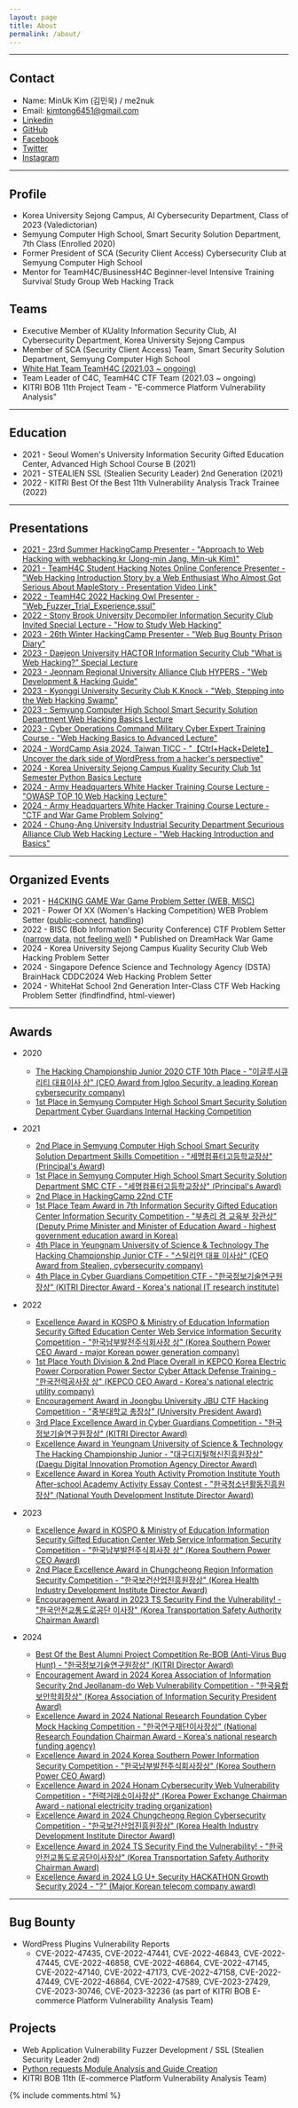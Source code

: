 ```yaml
---
layout: page
title: About
permalink: /about/
---
```


* * *

## Contact

  * Name: MinUk Kim (김민욱) / me2nuk
  * Email: kimtong6451@gmail.com
  * [Linkedin](https://www.linkedin.com/in/minuk-kim-b570a91ba/)
  * [GitHub](https://github.com/me2nuk)
  * [Facebook](https://www.facebook.com/me2nuk)
  * [Twitter](https://twitter.com/@me2nuk)
  * [Instagram](https://instagram.com/kimtong6451)
    
* * *

## Profile

 * Korea University Sejong Campus, AI Cybersecurity Department, Class of 2023 (Valedictorian)
 * Semyung Computer High School, Smart Security Solution Department, 7th Class (Enrolled 2020)
 * Former President of SCA (Security Client Access) Cybersecurity Club at Semyung Computer High School
 * Mentor for TeamH4C/BusinessH4C Beginner-level Intensive Training Survival Study Group Web Hacking Track

## Teams

 * Executive Member of KUality Information Security Club, AI Cybersecurity Department, Korea University Sejong Campus
 * Member of SCA (Security Client Access) Team, Smart Security Solution Department, Semyung Computer High School
 * [White Hat Team TeamH4C (2021.03 ~ ongoing)](https://teamh4c.com)
 * Team Leader of C4C, TeamH4C CTF Team (2021.03 ~ ongoing)
 * KITRI BOB 11th Project Team - "E-commerce Platform Vulnerability Analysis"

---

## Education

 * 2021 - Seoul Women's University Information Security Gifted Education Center, Advanced High School Course B (2021)
 * 2021 - STEALIEN SSL (Stealien Security Leader) 2nd Generation (2021)
 * 2022 - KITRI Best Of the Best 11th Vulnerability Analysis Track Trainee (2022)

---

## Presentations

 * [2021 - 23rd Summer HackingCamp Presenter - "Approach to Web Hacking with webhacking.kr (Jong-min Jang, Min-uk Kim)"](http://hackingcamp.org/)
 * [2021 - TeamH4C Student Hacking Notes Online Conference Presenter - "Web Hacking Introduction Story by a Web Enthusiast Who Almost Got Serious About MapleStory - Presentation Video Link"](https://youtu.be/FXrE4cI_oW8)
 * [2022 - TeamH4C 2022 Hacking Owl Presenter - "Web_Fuzzer_Trial_Experience.ssul"](https://www.youtube.com/watch?v=RgidYMxFfkw)
 * [2022 - Stony Brook University Decompiler Information Security Club Invited Special Lecture - "How to Study Web Hacking"]()
 * [2023 - 26th Winter HackingCamp Presenter - "Web Bug Bounty Prison Diary"](https://www.facebook.com/h4ckingc4mp/posts/613701180565092)
 * [2023 - Daejeon University HACTOR Information Security Club "What is Web Hacking?" Special Lecture]()
 * [2023 - Jeonnam Regional University Alliance Club HYPERS - "Web Development & Hacking Guide"]()
 * [2023 - Kyonggi University Security Club K.Knock - "Web, Stepping into the Web Hacking Swamp"]()
 * [2023 - Semyung Computer High School Smart Security Solution Department Web Hacking Basics Lecture]()
 * [2023 - Cyber Operations Command Military Cyber Expert Training Course - "Web Hacking Basics to Advanced Lecture"]()
 * [2024 - WordCamp Asia 2024, Taiwan TICC - "【Ctrl+Hack+Delete】 Uncover the dark side of WordPress from a hacker's perspective"](https://asia.wordcamp.org/2024/speaker/minuk-kim/)
 * [2024 - Korea University Sejong Campus Kuality Security Club 1st Semester Python Basics Lecture]()
 * [2024 - Army Headquarters White Hacker Training Course Lecture - "OWASP TOP 10 Web Hacking Lecture"]()
 * [2024 - Army Headquarters White Hacker Training Course Lecture - "CTF and War Game Problem Solving"]()
 * [2024 - Chung-Ang University Industrial Security Department Securious Alliance Club Web Hacking Lecture - "Web Hacking Introduction and Basics"]()

---

## Organized Events

  * 2021 - [H4CKING GAME War Game Problem Setter (WEB, MISC)](https://h4ckingga.me/challenges)
  * 2021 - Power Of XX (Women's Hacking Competition) WEB Problem Setter ([public-connect](/files/pox/public-connect.png), [handling](/files/pox/handling.png))
  * 2022 - BISC (Bob Information Security Conference) CTF Problem Setter ([narrow data](https://dreamhack.io/wargame/challenges/640), [not feeling well](https://dreamhack.io/wargame/challenges/653)) * Published on DreamHack War Game
  * 2024 - Korea University Sejong Campus Kuality Security Club Web Hacking Problem Setter
  * 2024 - Singapore Defence Science and Technology Agency (DSTA) BrainHack CDDC2024 Web Hacking Problem Setter
  * 2024 - WhiteHat School 2nd Generation Inter-Class CTF Web Hacking Problem Setter (findfindfind, html-viewer)

---

## Awards

  + 2020

    + [The Hacking Championship Junior 2020 CTF 10th Place - "이글루시큐리티 대표이사 상" (CEO Award from Igloo Security, a leading Korean cybersecurity company)](http://www.kukinews.com/newsView/kuk202011260227)
    + [1st Place in Semyung Computer High School Smart Security Solution Department Cyber Guardians Internal Hacking Competition]()

  + 2021

    + [2nd Place in Semyung Computer High School Smart Security Solution Department Skills Competition - "세명컴퓨터고등학교장상" (Principal's Award)]()
    + [1st Place in Semyung Computer High School Smart Security Solution Department SMC CTF - "세명컴퓨터고등학교장상" (Principal's Award)]()
    + [2nd Place in HackingCamp 22nd CTF](/files/HackingCamp/CTF-2th.png)
    + [1st Place Team Award in 7th Information Security Gifted Education Center Information Security Competition - "부총리 겸 교육부 장관상" (Deputy Prime Minister and Minister of Education Award - highest government education award in Korea)]()
    + [4th Place in Yeungnam University of Science & Technology The Hacking Championship Junior CTF - "스틸리언 대표 이사상" (CEO Award from Stealien, cybersecurity company)](http://news.unn.net/news/articleView.html?idxno=517151)
    + [4th Place in Cyber Guardians Competition CTF - "한국정보기술연구원장상" (KITRI Director Award - Korea's national IT research institute)](https://www.facebook.com/dreamhack.io/photos/a.124467269979127/127564286336092)

  + 2022
  
    + [Excellence Award in KOSPO & Ministry of Education Information Security Gifted Education Center Web Service Information Security Competition - "한국남부발전주식회사장 상" (Korea Southern Power CEO Award - major Korean power generation company)](https://www.kospo.co.kr/sites/kospo/popup/web_service_pop5.html)
    + [1st Place Youth Division & 2nd Place Overall in KEPCO Korea Electric Power Corporation Power Sector Cyber Attack Defense Training - "한국전력공사장 상" (KEPCO CEO Award - Korea's national electric utility company)](https://biz.newdaily.co.kr/site/data/html/2022/10/25/2022102500219.html)
    + [Encouragement Award in Joongbu University JBU CTF Hacking Competition - "중부대학교 총장상" (University President Award)]()
    + [3rd Place Excellence Award in Cyber Guardians Competition - "한국정보기술연구원장상" (KITRI Director Award)](https://www.dailysecu.com/news/articleView.html?idxno=135418)
    + [Excellence Award in Yeungnam University of Science & Technology The Hacking Championship Junior - "대구디지털혁신진흥원장상" (Daegu Digital Innovation Promotion Agency Director Award)](https://www.boannews.com/media/view.asp?idx=111519)
    + [Excellence Award in Korea Youth Activity Promotion Institute Youth After-school Academy Activity Essay Contest - "한국청소년활동진흥원장상" (National Youth Development Institute Director Award)](http://www.ggpyeonghwa.com/news/articleView.html?idxno=174846)

  + 2023

    + [Excellence Award in KOSPO & Ministry of Education Information Security Gifted Education Center Web Service Information Security Competition - "한국남부발전주식회사장 상" (Korea Southern Power CEO Award)]()
    + [2nd Place Excellence Award in Chungcheong Region Information Security Competition - "한국보건산업진흥원장상" (Korea Health Industry Development Institute Director Award)]()
    + [Encouragement Award in 2023 TS Security Find the Vulnerability! - "한국안전교통도로공단 이사장" (Korea Transportation Safety Authority Chairman Award)]()

  + 2024

    + [Best Of the Best Alumni Project Competition Re-BOB (Anti-Virus Bug Hunt) - "한국정보기술연구원장상" (KITRI Director Award)]()
    + [Encouragement Award in 2024 Korea Association of Information Security 2nd Jeollanam-do Web Vulnerability Competition - "한국융합보안학회장상" (Korea Association of Information Security President Award)]()
    + [Excellence Award in 2024 National Research Foundation Cyber Mock Hacking Competition - "한국연구재단이사장상" (National Research Foundation Chairman Award - Korea's national research funding agency)]()
    + [Excellence Award in 2024 Korea Southern Power Information Security Competition - "한국남부발전주식회사장상" (Korea Southern Power CEO Award)]()
    + [Excellence Award in 2024 Honam Cybersecurity Web Vulnerability Competition - "전력거래소이사장상" (Korea Power Exchange Chairman Award - national electricity trading organization)]()
    + [Excellence Award in 2024 Chungcheong Region Cybersecurity Competition - "한국보건산업진흥원장상" (Korea Health Industry Development Institute Director Award)]()
    + [Excellence Award in 2024 TS Security Find the Vulnerability! - "한국안전교통도로공단이사장상" (Korea Transportation Safety Authority Chairman Award)]()
    + [Excellence Award in 2024 LG U+ Security HACKATHON Growth Security 2024 - "?" (Major Korean telecom company award)]()

* * *

## Bug Bounty

  + WordPress Plugins Vulnerability Reports
    + CVE-2022-47435, CVE-2022-47441, CVE-2022-46843, CVE-2022-47445, CVE-2022-46858, CVE-2022-46864, CVE-2022-47145, CVE-2022-47140, CVE-2022-47173, CVE-2022-47158, CVE-2022-47449, CVE-2022-46864, CVE-2022-47589, CVE-2023-27429, CVE-2023-30746, CVE-2023-32236 (as part of KITRI BOB E-commerce Platform Vulnerability Analysis Team)

## Projects

  + Web Application Vulnerability Fuzzer Development / SSL (Stealien Security Leader 2nd)
  + [Python requests Module Analysis and Guide Creation](https://me2nuk.com/Python-requests-module-example/)
  + KITRI BOB 11th (E-commerce Platform Vulnerability Analysis Team)

{% include comments.html %}
